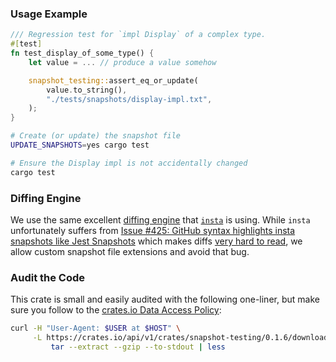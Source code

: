 ### Usage Example

```rs
/// Regression test for `impl Display` of a complex type.
#[test]
fn test_display_of_some_type() {
    let value = ... // produce a value somehow

    snapshot_testing::assert_eq_or_update(
        value.to_string(),
        "./tests/snapshots/display-impl.txt",
    );
}
```
```sh
# Create (or update) the snapshot file
UPDATE_SNAPSHOTS=yes cargo test

# Ensure the Display impl is not accidentally changed
cargo test
```

### Diffing Engine

We use the same excellent [diffing engine](https://github.com/mitsuhiko/similar) that [`insta`](https://github.com/mitsuhiko/insta) is using. While `insta` unfortunately suffers from [Issue \#425: GitHub syntax highlights insta snapshots like Jest Snapshots](https://github.com/mitsuhiko/insta/issues/425) which makes diffs [very hard to read](https://github.com/cargo-public-api/cargo-public-api/pull/818), we allow custom snapshot file extensions and avoid that bug.

### Audit the Code

This crate is small and easily audited with the following one-liner, but make sure you follow to the [crates.io Data Access Policy](https://crates.io/data-access):

```sh
curl -H "User-Agent: $USER at $HOST" \
     -L https://crates.io/api/v1/crates/snapshot-testing/0.1.6/download |
         tar --extract --gzip --to-stdout | less
```

